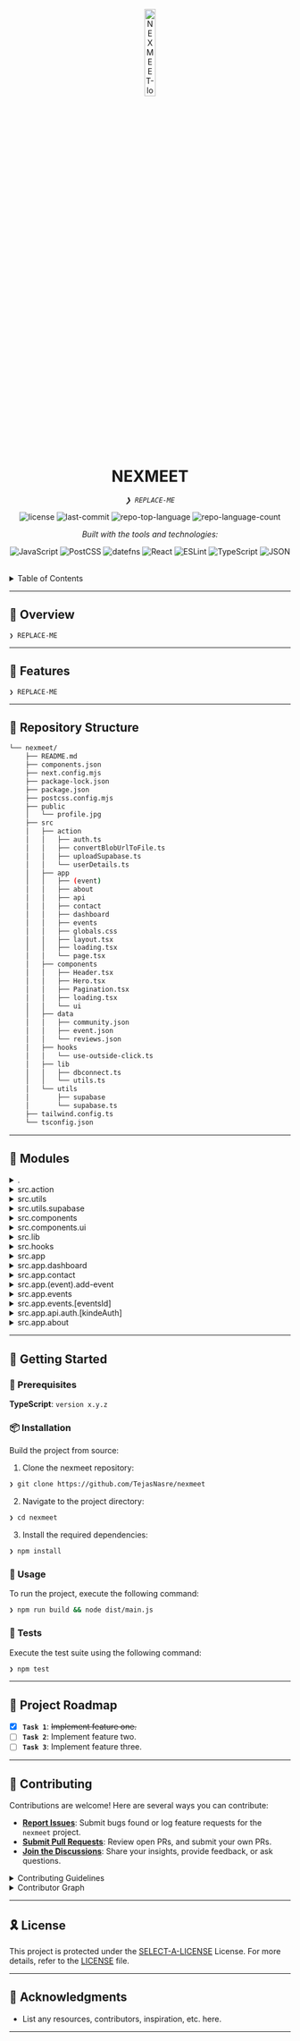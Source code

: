 <p align="center">
  <img src="https://img.icons8.com/?size=512&id=55494&format=png" width="20%" alt="NEXMEET-logo">
</p>
<p align="center">
    <h1 align="center">NEXMEET</h1>
</p>
<p align="center">
    <em><code>❯ REPLACE-ME</code></em>
</p>
<p align="center">
	<img src="https://img.shields.io/github/license/TejasNasre/nexmeet?style=for-the-badge&logo=opensourceinitiative&logoColor=white&color=000000" alt="license">
	<img src="https://img.shields.io/github/last-commit/TejasNasre/nexmeet?style=for-the-badge&logo=git&logoColor=white&color=000000" alt="last-commit">
	<img src="https://img.shields.io/github/languages/top/TejasNasre/nexmeet?style=for-the-badge&color=000000" alt="repo-top-language">
	<img src="https://img.shields.io/github/languages/count/TejasNasre/nexmeet?style=for-the-badge&color=000000" alt="repo-language-count">
</p>
<p align="center">
		<em>Built with the tools and technologies:</em>
</p>
<p align="center">
	<img src="https://img.shields.io/badge/JavaScript-F7DF1E.svg?style=for-the-badge&logo=JavaScript&logoColor=black" alt="JavaScript">
	<img src="https://img.shields.io/badge/PostCSS-DD3A0A.svg?style=for-the-badge&logo=PostCSS&logoColor=white" alt="PostCSS">
	<img src="https://img.shields.io/badge/datefns-770C56.svg?style=for-the-badge&logo=date-fns&logoColor=white" alt="datefns">
	<img src="https://img.shields.io/badge/React-61DAFB.svg?style=for-the-badge&logo=React&logoColor=black" alt="React">
	<img src="https://img.shields.io/badge/ESLint-4B32C3.svg?style=for-the-badge&logo=ESLint&logoColor=white" alt="ESLint">
	<img src="https://img.shields.io/badge/TypeScript-3178C6.svg?style=for-the-badge&logo=TypeScript&logoColor=white" alt="TypeScript">
	<img src="https://img.shields.io/badge/JSON-000000.svg?style=for-the-badge&logo=JSON&logoColor=white" alt="JSON">
</p>

<br>

<details><summary>Table of Contents</summary>

- [📍 Overview](#-overview)
- [👾 Features](#-features)
- [📂 Repository Structure](#-repository-structure)
- [🧩 Modules](#-modules)
- [🚀 Getting Started](#-getting-started)
    - [🔖 Prerequisites](#-prerequisites)
    - [📦 Installation](#-installation)
    - [🤖 Usage](#-usage)
    - [🧪 Tests](#-tests)
- [📌 Project Roadmap](#-project-roadmap)
- [🤝 Contributing](#-contributing)
- [🎗 License](#-license)
- [🙌 Acknowledgments](#-acknowledgments)

</details>
<hr>

## 📍 Overview

<code>❯ REPLACE-ME</code>

---

## 👾 Features

<code>❯ REPLACE-ME</code>

---

## 📂 Repository Structure

```sh
└── nexmeet/
    ├── README.md
    ├── components.json
    ├── next.config.mjs
    ├── package-lock.json
    ├── package.json
    ├── postcss.config.mjs
    ├── public
    │   └── profile.jpg
    ├── src
    │   ├── action
    │   │   ├── auth.ts
    │   │   ├── convertBlobUrlToFile.ts
    │   │   ├── uploadSupabase.ts
    │   │   └── userDetails.ts
    │   ├── app
    │   │   ├── (event)
    │   │   ├── about
    │   │   ├── api
    │   │   ├── contact
    │   │   ├── dashboard
    │   │   ├── events
    │   │   ├── globals.css
    │   │   ├── layout.tsx
    │   │   ├── loading.tsx
    │   │   └── page.tsx
    │   ├── components
    │   │   ├── Header.tsx
    │   │   ├── Hero.tsx
    │   │   ├── Pagination.tsx
    │   │   ├── loading.tsx
    │   │   └── ui
    │   ├── data
    │   │   ├── community.json
    │   │   ├── event.json
    │   │   └── reviews.json
    │   ├── hooks
    │   │   └── use-outside-click.ts
    │   ├── lib
    │   │   ├── dbconnect.ts
    │   │   └── utils.ts
    │   └── utils
    │       ├── supabase
    │       └── supabase.ts
    ├── tailwind.config.ts
    └── tsconfig.json
```

---

## 🧩 Modules

<details closed><summary>.</summary>

| File | Summary |
| --- | --- |
| [postcss.config.mjs](https://github.com/TejasNasre/nexmeet/blob/main/postcss.config.mjs) | <code>❯ REPLACE-ME</code> |
| [tailwind.config.ts](https://github.com/TejasNasre/nexmeet/blob/main/tailwind.config.ts) | <code>❯ REPLACE-ME</code> |
| [components.json](https://github.com/TejasNasre/nexmeet/blob/main/components.json) | <code>❯ REPLACE-ME</code> |
| [tsconfig.json](https://github.com/TejasNasre/nexmeet/blob/main/tsconfig.json) | <code>❯ REPLACE-ME</code> |
| [package.json](https://github.com/TejasNasre/nexmeet/blob/main/package.json) | <code>❯ REPLACE-ME</code> |
| [next.config.mjs](https://github.com/TejasNasre/nexmeet/blob/main/next.config.mjs) | <code>❯ REPLACE-ME</code> |
| [package-lock.json](https://github.com/TejasNasre/nexmeet/blob/main/package-lock.json) | <code>❯ REPLACE-ME</code> |

</details>

<details closed><summary>src.action</summary>

| File | Summary |
| --- | --- |
| [userDetails.ts](https://github.com/TejasNasre/nexmeet/blob/main/src/action/userDetails.ts) | <code>❯ REPLACE-ME</code> |
| [convertBlobUrlToFile.ts](https://github.com/TejasNasre/nexmeet/blob/main/src/action/convertBlobUrlToFile.ts) | <code>❯ REPLACE-ME</code> |
| [uploadSupabase.ts](https://github.com/TejasNasre/nexmeet/blob/main/src/action/uploadSupabase.ts) | <code>❯ REPLACE-ME</code> |
| [auth.ts](https://github.com/TejasNasre/nexmeet/blob/main/src/action/auth.ts) | <code>❯ REPLACE-ME</code> |

</details>

<details closed><summary>src.utils</summary>

| File | Summary |
| --- | --- |
| [supabase.ts](https://github.com/TejasNasre/nexmeet/blob/main/src/utils/supabase.ts) | <code>❯ REPLACE-ME</code> |

</details>

<details closed><summary>src.utils.supabase</summary>

| File | Summary |
| --- | --- |
| [client.ts](https://github.com/TejasNasre/nexmeet/blob/main/src/utils/supabase/client.ts) | <code>❯ REPLACE-ME</code> |

</details>

<details closed><summary>src.components</summary>

| File | Summary |
| --- | --- |
| [Header.tsx](https://github.com/TejasNasre/nexmeet/blob/main/src/components/Header.tsx) | <code>❯ REPLACE-ME</code> |
| [Pagination.tsx](https://github.com/TejasNasre/nexmeet/blob/main/src/components/Pagination.tsx) | <code>❯ REPLACE-ME</code> |
| [loading.tsx](https://github.com/TejasNasre/nexmeet/blob/main/src/components/loading.tsx) | <code>❯ REPLACE-ME</code> |
| [Hero.tsx](https://github.com/TejasNasre/nexmeet/blob/main/src/components/Hero.tsx) | <code>❯ REPLACE-ME</code> |

</details>

<details closed><summary>src.components.ui</summary>

| File | Summary |
| --- | --- |
| [infinite-moving-cards.tsx](https://github.com/TejasNasre/nexmeet/blob/main/src/components/ui/infinite-moving-cards.tsx) | <code>❯ REPLACE-ME</code> |
| [avatar.tsx](https://github.com/TejasNasre/nexmeet/blob/main/src/components/ui/avatar.tsx) | <code>❯ REPLACE-ME</code> |
| [badge.tsx](https://github.com/TejasNasre/nexmeet/blob/main/src/components/ui/badge.tsx) | <code>❯ REPLACE-ME</code> |
| [card.tsx](https://github.com/TejasNasre/nexmeet/blob/main/src/components/ui/card.tsx) | <code>❯ REPLACE-ME</code> |
| [background-beams-with-collision.tsx](https://github.com/TejasNasre/nexmeet/blob/main/src/components/ui/background-beams-with-collision.tsx) | <code>❯ REPLACE-ME</code> |
| [button.tsx](https://github.com/TejasNasre/nexmeet/blob/main/src/components/ui/button.tsx) | <code>❯ REPLACE-ME</code> |
| [carousel.tsx](https://github.com/TejasNasre/nexmeet/blob/main/src/components/ui/carousel.tsx) | <code>❯ REPLACE-ME</code> |
| [cover.tsx](https://github.com/TejasNasre/nexmeet/blob/main/src/components/ui/cover.tsx) | <code>❯ REPLACE-ME</code> |
| [sparkles.tsx](https://github.com/TejasNasre/nexmeet/blob/main/src/components/ui/sparkles.tsx) | <code>❯ REPLACE-ME</code> |

</details>

<details closed><summary>src.lib</summary>

| File | Summary |
| --- | --- |
| [utils.ts](https://github.com/TejasNasre/nexmeet/blob/main/src/lib/utils.ts) | <code>❯ REPLACE-ME</code> |
| [dbconnect.ts](https://github.com/TejasNasre/nexmeet/blob/main/src/lib/dbconnect.ts) | <code>❯ REPLACE-ME</code> |

</details>

<details closed><summary>src.hooks</summary>

| File | Summary |
| --- | --- |
| [use-outside-click.ts](https://github.com/TejasNasre/nexmeet/blob/main/src/hooks/use-outside-click.ts) | <code>❯ REPLACE-ME</code> |

</details>

<details closed><summary>src.app</summary>

| File | Summary |
| --- | --- |
| [loading.tsx](https://github.com/TejasNasre/nexmeet/blob/main/src/app/loading.tsx) | <code>❯ REPLACE-ME</code> |
| [globals.css](https://github.com/TejasNasre/nexmeet/blob/main/src/app/globals.css) | <code>❯ REPLACE-ME</code> |
| [page.tsx](https://github.com/TejasNasre/nexmeet/blob/main/src/app/page.tsx) | <code>❯ REPLACE-ME</code> |
| [layout.tsx](https://github.com/TejasNasre/nexmeet/blob/main/src/app/layout.tsx) | <code>❯ REPLACE-ME</code> |

</details>

<details closed><summary>src.app.dashboard</summary>

| File | Summary |
| --- | --- |
| [page.tsx](https://github.com/TejasNasre/nexmeet/blob/main/src/app/dashboard/page.tsx) | <code>❯ REPLACE-ME</code> |

</details>

<details closed><summary>src.app.contact</summary>

| File | Summary |
| --- | --- |
| [page.tsx](https://github.com/TejasNasre/nexmeet/blob/main/src/app/contact/page.tsx) | <code>❯ REPLACE-ME</code> |

</details>

<details closed><summary>src.app.(event).add-event</summary>

| File | Summary |
| --- | --- |
| [page.tsx](https://github.com/TejasNasre/nexmeet/blob/main/src/app/(event)/add-event/page.tsx) | <code>❯ REPLACE-ME</code> |

</details>

<details closed><summary>src.app.events</summary>

| File | Summary |
| --- | --- |
| [loading.tsx](https://github.com/TejasNasre/nexmeet/blob/main/src/app/events/loading.tsx) | <code>❯ REPLACE-ME</code> |
| [page.tsx](https://github.com/TejasNasre/nexmeet/blob/main/src/app/events/page.tsx) | <code>❯ REPLACE-ME</code> |

</details>

<details closed><summary>src.app.events.[eventsId]</summary>

| File | Summary |
| --- | --- |
| [page.tsx](https://github.com/TejasNasre/nexmeet/blob/main/src/app/events/[eventsId]/page.tsx) | <code>❯ REPLACE-ME</code> |

</details>

<details closed><summary>src.app.api.auth.[kindeAuth]</summary>

| File | Summary |
| --- | --- |
| [route.js](https://github.com/TejasNasre/nexmeet/blob/main/src/app/api/auth/[kindeAuth]/route.js) | <code>❯ REPLACE-ME</code> |

</details>

<details closed><summary>src.app.about</summary>

| File | Summary |
| --- | --- |
| [page.tsx](https://github.com/TejasNasre/nexmeet/blob/main/src/app/about/page.tsx) | <code>❯ REPLACE-ME</code> |

</details>

---

## 🚀 Getting Started

### 🔖 Prerequisites

**TypeScript**: `version x.y.z`

### 📦 Installation

Build the project from source:

1. Clone the nexmeet repository:
```sh
❯ git clone https://github.com/TejasNasre/nexmeet
```

2. Navigate to the project directory:
```sh
❯ cd nexmeet
```

3. Install the required dependencies:
```sh
❯ npm install
```

### 🤖 Usage

To run the project, execute the following command:

```sh
❯ npm run build && node dist/main.js
```

### 🧪 Tests

Execute the test suite using the following command:

```sh
❯ npm test
```

---

## 📌 Project Roadmap

- [X] **`Task 1`**: <strike>Implement feature one.</strike>
- [ ] **`Task 2`**: Implement feature two.
- [ ] **`Task 3`**: Implement feature three.

---

## 🤝 Contributing

Contributions are welcome! Here are several ways you can contribute:

- **[Report Issues](https://github.com/TejasNasre/nexmeet/issues)**: Submit bugs found or log feature requests for the `nexmeet` project.
- **[Submit Pull Requests](https://github.com/TejasNasre/nexmeet/blob/main/CONTRIBUTING.md)**: Review open PRs, and submit your own PRs.
- **[Join the Discussions](https://github.com/TejasNasre/nexmeet/discussions)**: Share your insights, provide feedback, or ask questions.

<details closed>
<summary>Contributing Guidelines</summary>

1. **Fork the Repository**: Start by forking the project repository to your github account.
2. **Clone Locally**: Clone the forked repository to your local machine using a git client.
   ```sh
   git clone https://github.com/TejasNasre/nexmeet
   ```
3. **Create a New Branch**: Always work on a new branch, giving it a descriptive name.
   ```sh
   git checkout -b new-feature-x
   ```
4. **Make Your Changes**: Develop and test your changes locally.
5. **Commit Your Changes**: Commit with a clear message describing your updates.
   ```sh
   git commit -m 'Implemented new feature x.'
   ```
6. **Push to github**: Push the changes to your forked repository.
   ```sh
   git push origin new-feature-x
   ```
7. **Submit a Pull Request**: Create a PR against the original project repository. Clearly describe the changes and their motivations.
8. **Review**: Once your PR is reviewed and approved, it will be merged into the main branch. Congratulations on your contribution!
</details>

<details closed>
<summary>Contributor Graph</summary>
<br>
<p align="left">
   <a href="https://github.com{/TejasNasre/nexmeet/}graphs/contributors">
      <img src="https://contrib.rocks/image?repo=TejasNasre/nexmeet">
   </a>
</p>
</details>

---

## 🎗 License

This project is protected under the [SELECT-A-LICENSE](https://choosealicense.com/licenses) License. For more details, refer to the [LICENSE](https://choosealicense.com/licenses/) file.

---

## 🙌 Acknowledgments

- List any resources, contributors, inspiration, etc. here.

---